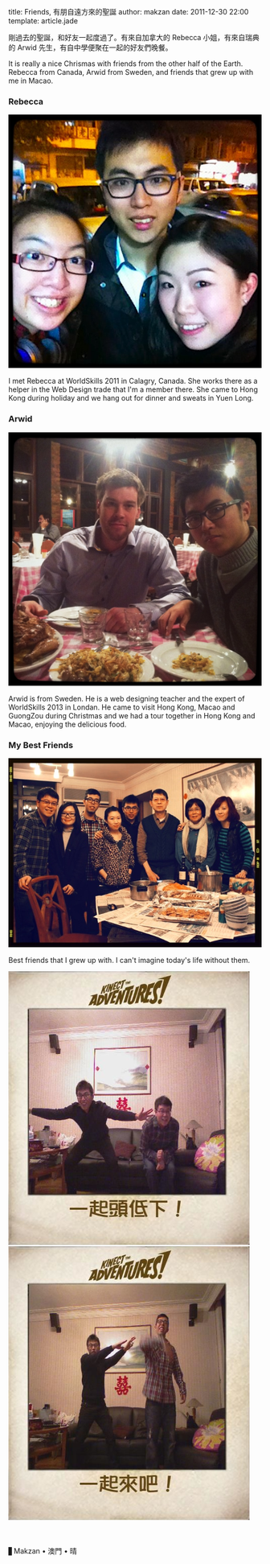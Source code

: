 title: Friends, 有朋自遠方來的聖誕
author: makzan
date: 2011-12-30 22:00
template: article.jade

剛過去的聖誕，和好友一起度過了。有來自加拿大的 Rebecca 小姐，有來自瑞典的 Arwid 先生，有自中學便聚在一起的好友們晚餐。

It is really a nice Chrismas with friends from the other half of the Earth. Rebecca from Canada, Arwid from Sweden, and friends that grew up with me in Macao.


### Rebecca
![Rebecca](1.jpg)

I met Rebecca at WorldSkills 2011 in Calagry, Canada. She works there as a helper in the Web Design trade that I'm a member there. She came to Hong Kong during holiday and we hang out for dinner and sweats in Yuen Long.


### Arwid
![Arwid](2.jpg)

Arwid is from Sweden. He is a web designing teacher and the expert of WorldSkills 2013 in Londan. He came to visit Hong Kong, Macao and GuongZou during Christmas and we had a tour together in Hong Kong and Macao, enjoying the delicious food.

### My Best Friends
![CrossThinker](3.jpg)

Best friends that I grew up with. I can't imagine today's life without them.

![Billy Au](4.jpg)
![CCC](5.jpg)


　

▋Makzan • 澳門 • 晴